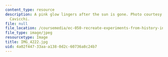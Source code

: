 ```yaml
---
content_type: resource
description: A pink glow lingers after the sun is gone. Photo courtesy of Dr. Elizabeth
  Cavicchi.
file: null
file_location: /coursemedia/ec-050-recreate-experiments-from-history-inform-the-future-from-the-past-galileo-january-iap-2010/4a02f44733aaa1380d2c60736a8c24b7_IMG_4222.jpg
file_type: image/jpeg
resourcetype: Image
title: IMG_4222.jpg
uid: 4a02f447-33aa-a138-0d2c-60736a8c24b7
---
```

